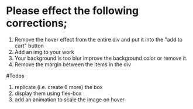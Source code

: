 # Please effect the following corrections;
1. Remove the hover effect from the entire div and put it into the "add to cart" button
2. Add an img to your work
3. Your background is too blur improve the background color or remove it.
4. Remove the margin between the items in the div

#Todos
1. replicate (i.e. create 6 more) the box
2. display them using flex-box
3. add an animation to scale the image on hover